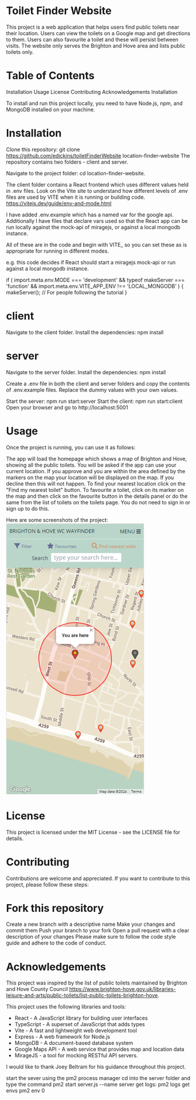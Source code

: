 # Toilet Finder Website

This project is a web application that helps users find public toilets near their location. Users can view the toilets on a Google map and get directions to them. Users can also favourite a toilet and these will persist between visits.
The website only serves the Brighton and Hove area and lists public toilets only.

# Table of Contents

Installation
Usage
License
Contributing
Acknowledgements
Installation

To install and run this project locally, you need to have Node.js, npm, and MongoDB installed on your machine.

# Installation

Clone this repository: git clone https://github.com/edickins/toiletFinderWebsite location-finder-website
The repository contains two folders - client and server.

Navigate to the project folder: cd location-finder-website.

The client folder contains a React frontend which uses different values held in .env files.
Look on the Vite site to understand how different levels of .env files are used by VITE when it is running or building code. https://vitejs.dev/guide/env-and-mode.html

I have added .env.example which has a named var for the google api.
Additionally I have files that declare vars used so that the React app can be run locally against the mock-api of miragejs, or against a local mongodb instance.

All of these are in the code and begin with VITE\_ so you can set these as is appropriate for running in different modes.

e.g. this code decides if React should start a miragejs mock-api or run against a local mongodb instance.

if (
import.meta.env.MODE === 'development' &&
typeof makeServer === 'function' &&
import.meta.env.VITE_APP_ENV !== 'LOCAL_MONGODB'
) {
makeServer(); // For people following the tutorial
}

# client

Navigate to the client folder.
Install the dependencies: npm install

# server

Navigate to the server folder.
Install the dependencies: npm install

Create a .env file in both the client and server folders and copy the contents of .env.example files. Replace the dummy values with your own values.

Start the server: npm run start:server
Start the client: npm run start:client
Open your browser and go to http://localhost:5001

# Usage

Once the project is running, you can use it as follows:

The app will load the homepage which shows a map of Brighton and Hove, showing all the public toilets.
You will be asked if the app can use your current location. If you approve and you are within the area defined by the markers on the map your location will be displayed on the map.
If you decline then this will not happen.
To find your nearest location click on the "Find my nearest toilet" button.
To favourite a toilet, click on its marker on the map and then click on the favourite button in the details panel or do the same from the list of toilets on the toilets page. You do not need to sign in or sign up to do this.

Here are some screenshots of the project:
![your location on the map](/client/src/assets/images/mobile_user_location.png?raw=true "Your location")


# License

This project is licensed under the MIT License - see the LICENSE file for details.

# Contributing

Contributions are welcome and appreciated. If you want to contribute to this project, please follow these steps:

# Fork this repository

Create a new branch with a descriptive name
Make your changes and commit them
Push your branch to your fork
Open a pull request with a clear description of your changes
Please make sure to follow the code style guide and adhere to the code of conduct.

# Acknowledgements

This project was inspired by the list of public toilets maintained by Brighton and Hove County Council https://www.brighton-hove.gov.uk/libraries-leisure-and-arts/public-toilets/list-public-toilets-brighton-hove.

This project uses the following libraries and tools:

- React - A JavaScript library for building user interfaces
- TypeScript - A superset of JavaScript that adds types
- Vite - A fast and lightweight web development tool
- Express - A web framework for Node.js
- MongoDB - A document-based database system
- Google Maps API - A web service that provides map and location data
- MirageJS - a tool for mocking RESTful API servers.

I would like to thank Joey Beltram for his guidance throughout this project.

start the sever using the pm2 process manager
cd into the server folder and type the command pm2 start server.js --name server
get logs: pm2 logs
get envs pm2 env 0
